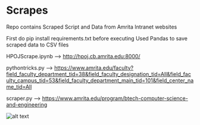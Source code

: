 # Scrapes
Repo contains Scraped Script and Data from Amrita Intranet websites

First do pip install requirements.txt before executing
Used Pandas to save scraped data to CSV files

HPOJScrape.ipynb --> http://hpoj.cb.amrita.edu:8000/


pythontricks.py --> https://www.amrita.edu/faculty?field_faculty_department_tid=38&field_faculty_designation_tid=All&field_faculty_campus_tid=53&field_faculty_department_main_tid=101&field_center_name_tid=All

scraper.py      --> https://www.amrita.edu/program/btech-computer-science-and-engineering


![alt text](https://miro.medium.com/max/2560/1*f2-zeAOSNB4RGlqH9emTlQ.jpeg)
